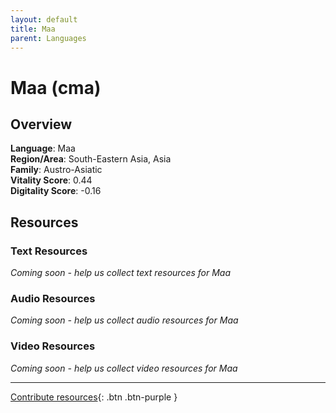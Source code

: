 ```yaml
---
layout: default
title: Maa
parent: Languages
---
```


# Maa (cma)

## Overview

**Language**: Maa  
**Region/Area**: South-Eastern Asia, Asia  
**Family**: Austro-Asiatic  
**Vitality Score**: 0.44  
**Digitality Score**: -0.16  

## Resources

### Text Resources
*Coming soon - help us collect text resources for Maa*

### Audio Resources
*Coming soon - help us collect audio resources for Maa*

### Video Resources
*Coming soon - help us collect video resources for Maa*

---

[Contribute resources](https://fairtrain.github.io/){: .btn .btn-purple }

